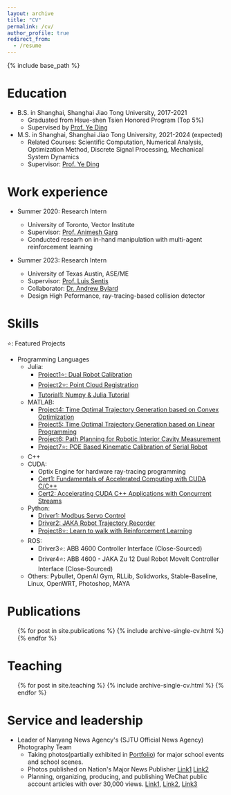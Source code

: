 ```yaml
---
layout: archive
title: "CV"
permalink: /cv/
author_profile: true
redirect_from:
  - /resume
---
```


{% include base_path %}

Education
======
* B.S. in Shanghai, Shanghai Jiao Tong University, 2017-2021
  * Graduated from Hsue-shen Tsien Honored Program (Top 5%)
  * Supervised by [Prof. Ye Ding](https://www.researchgate.net/profile/Ye-Ding-10)
* M.S. in Shanghai, Shanghai Jiao Tong University, 2021-2024 (expected)
  * Related Courses: Scientific Computation, Numerical Analysis, Optimization Method, Discrete Signal Processing, Mechanical System Dynamics
  * Supervisor: [Prof. Ye Ding](https://www.researchgate.net/profile/Ye-Ding-10)

Work experience
======
* Summer 2020: Research Intern
  * University of Toronto, Vector Institute
  * Supervisor: [Prof. Animesh Garg](https://animesh.garg.tech/)
  * Conducted researh on in-hand manipulation with multi-agent reinforcement learning

* Summer 2023: Research Intern
  * University of Texas Austin, ASE/ME
  * Supervisor: [Prof. Luis Sentis](https://www.ae.utexas.edu/people/faculty/faculty-directory/sentis)
  * Collaborator: [Dr. Andrew Bylard](https://stanfordasl.github.io//people/andrew-bylard/)
  * Design High Peformance, ray-tracing-based collision detector
  
Skills
======
⭐: Featured Projects
* Programming Languages
  * Julia: 
    * [Project1⭐: Dual Robot Calibration](https://github.com/Ssz990220/GC_DualRobot)
    * [Project2⭐: Point Cloud Registration](https://github.com/Ssz990220/JuliaPointCloud)
    * [Tutorial1: Numpy & Julia Tutorial](https://github.com/Ssz990220/python-julia-tutorial)
  * MATLAB: 
    * [Project4: Time Optimal Trajectory Generation based on Convex Optimization](https://github.com/Ssz990220/Time_Optimal_Trajectory_Control)
    * [Project5: Time Optimal Trajectory Generation based on Linear Programming](https://github.com/Ssz990220/Minimum_Time_Velocity_Planning)
    * [Project6: Path Planning for Robotic Interior Cavity Measurement](https://github.com/Ssz990220/Pipe_Interior_Measurement)
    * [Project7⭐: POE Based Kinematic Calibration of Serial Robot](https://github.com/Ssz990220/Kinematic_Param_Calibration)
  * C++
  * CUDA:
    * Optix Engine for hardware ray-tracing programming
    * [Cert1: Fundamentals of Accelerated Computing with CUDA C/C++](https://courses.nvidia.com/certificates/75e873a1aacd43808fe437bccfb0df25/)
    * [Cert2: Accelerating CUDA C++ Applications with Concurrent Streams](https://courses.nvidia.com/certificates/4e480fbf3a6441939a631ab1a34e36b9/)
  * Python:
    * [Driver1: Modbus Servo Control](https://github.com/Ssz990220/Servo-Motor-Ctl)
    * [Driver2: JAKA Robot Trajectory Recorder](https://github.com/Ssz990220/JAKA_Traj_control)
    * [Project8⭐: Learn to walk with Reinforcement Learning](https://github.com/Ssz990220/Learn-2-walk)
  * ROS:
    * Driver3⭐: ABB 4600 Controller Interface (Close-Sourced)
    * Driver4⭐: ABB 4600 - JAKA Zu 12 Dual Robot MoveIt Controller Interface (Close-Sourced)
  * Others: Pybullet, OpenAI Gym, RLLib, Solidworks, Stable-Baseline, Linux, OpenWRT, Photoshop, MAYA

Publications
======
  <ul>{% for post in site.publications %}
    {% include archive-single-cv.html %}
  {% endfor %}</ul>
  
Teaching
======
  <ul>{% for post in site.teaching %}
    {% include archive-single-cv.html %}
  {% endfor %}</ul>
  
Service and leadership
======
* Leader of Nanyang News Agency's (SJTU Official News Agency) Photography Team
  * Taking photos(partially exhibited in [Portfolio](https://ssz990220.github.io/portfolio/)) for major school events and school scenes.
  * Photos published on Nation's Major News Publisher [Link1](https://www.sohu.com/a/339557553_407267) [Link2](https://www.sohu.com/a/416720891_407267)
  * Planning, organizing, producing, and publishing WeChat public account articles with over 30,000 views. [Link1](https://mp.weixin.qq.com/s/XwFcQTaO_BzMLvCzpPzMKg), [Link2](https://mp.weixin.qq.com/s/GRR6uVv3mcGOwVntBKTDUA), [Link3](https://mp.weixin.qq.com/s/Su6WE1mHkHESK9LeeNaCFA)
